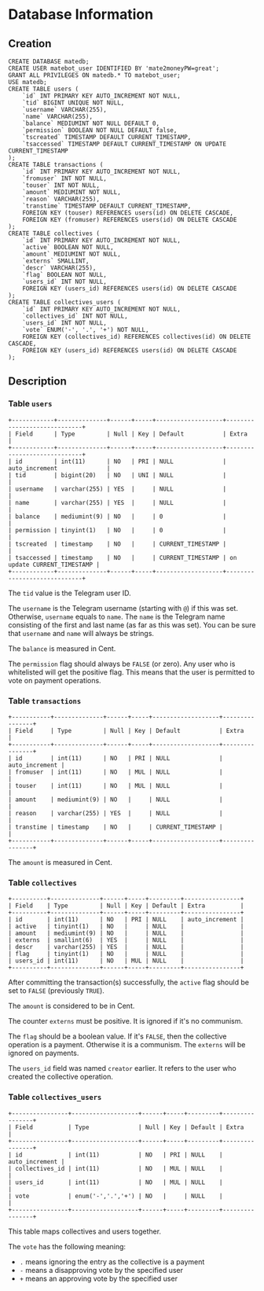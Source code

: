 # Database Information

## Creation

	CREATE DATABASE matedb;
	CREATE USER matebot_user IDENTIFIED BY 'mate2moneyPW=great';
	GRANT ALL PRIVILEGES ON matedb.* TO matebot_user;
	USE matedb;
	CREATE TABLE users (
		`id` INT PRIMARY KEY AUTO_INCREMENT NOT NULL,
		`tid` BIGINT UNIQUE NOT NULL,
		`username` VARCHAR(255),
		`name` VARCHAR(255),
		`balance` MEDIUMINT NOT NULL DEFAULT 0,
		`permission` BOOLEAN NOT NULL DEFAULT false,
		`tscreated` TIMESTAMP DEFAULT CURRENT_TIMESTAMP,
		`tsaccessed` TIMESTAMP DEFAULT CURRENT_TIMESTAMP ON UPDATE CURRENT_TIMESTAMP
	);
	CREATE TABLE transactions (
		`id` INT PRIMARY KEY AUTO_INCREMENT NOT NULL,
		`fromuser` INT NOT NULL,
		`touser` INT NOT NULL,
		`amount` MEDIUMINT NOT NULL,
		`reason` VARCHAR(255),
		`transtime` TIMESTAMP DEFAULT CURRENT_TIMESTAMP,
		FOREIGN KEY (touser) REFERENCES users(id) ON DELETE CASCADE,
		FOREIGN KEY (fromuser) REFERENCES users(id) ON DELETE CASCADE
	);
	CREATE TABLE collectives (
		`id` INT PRIMARY KEY AUTO_INCREMENT NOT NULL,
		`active` BOOLEAN NOT NULL,
		`amount` MEDIUMINT NOT NULL,
		`externs` SMALLINT,
		`descr` VARCHAR(255),
		`flag` BOOLEAN NOT NULL,
		`users_id` INT NOT NULL,
		FOREIGN KEY (users_id) REFERENCES users(id) ON DELETE CASCADE
	);
	CREATE TABLE collectives_users (
		`id` INT PRIMARY KEY AUTO_INCREMENT NOT NULL,
		`collectives_id` INT NOT NULL,
		`users_id` INT NOT NULL,
		`vote` ENUM('-', '.', '+') NOT NULL,
		FOREIGN KEY (collectives_id) REFERENCES collectives(id) ON DELETE CASCADE,
		FOREIGN KEY (users_id) REFERENCES users(id) ON DELETE CASCADE
	);

## Description

### Table `users`

	+------------+--------------+------+-----+-------------------+-----------------------------+
	| Field      | Type         | Null | Key | Default           | Extra                       |
	+------------+--------------+------+-----+-------------------+-----------------------------+
	| id         | int(11)      | NO   | PRI | NULL              | auto_increment              |
	| tid        | bigint(20)   | NO   | UNI | NULL              |                             |
	| username   | varchar(255) | YES  |     | NULL              |                             |
	| name       | varchar(255) | YES  |     | NULL              |                             |
	| balance    | mediumint(9) | NO   |     | 0                 |                             |
	| permission | tinyint(1)   | NO   |     | 0                 |                             |
	| tscreated  | timestamp    | NO   |     | CURRENT_TIMESTAMP |                             |
	| tsaccessed | timestamp    | NO   |     | CURRENT_TIMESTAMP | on update CURRENT_TIMESTAMP |
	+------------+--------------+------+-----+-------------------+-----------------------------+

The `tid` value is the Telegram user ID.

The `username` is the Telegram username (starting with `@`)
if this was set. Otherwise, `username` equals to `name`.
The `name` is the Telegram name consisting of the first and
last name (as far as this was set). You can be sure that
`username` and `name` will always be strings.

The `balance` is measured in Cent.

The `permission` flag should always be `FALSE` (or zero).
Any user who is whitelisted will get the positive flag.
This means that the user is permitted to vote on payment operations.

### Table `transactions`

	+-----------+--------------+------+-----+-------------------+----------------+
	| Field     | Type         | Null | Key | Default           | Extra          |
	+-----------+--------------+------+-----+-------------------+----------------+
	| id        | int(11)      | NO   | PRI | NULL              | auto_increment |
	| fromuser  | int(11)      | NO   | MUL | NULL              |                |
	| touser    | int(11)      | NO   | MUL | NULL              |                |
	| amount    | mediumint(9) | NO   |     | NULL              |                |
	| reason    | varchar(255) | YES  |     | NULL              |                |
	| transtime | timestamp    | NO   |     | CURRENT_TIMESTAMP |                |
	+-----------+--------------+------+-----+-------------------+----------------+

The `amount` is measured in Cent.

### Table `collectives`

	+----------+--------------+------+-----+---------+----------------+
	| Field    | Type         | Null | Key | Default | Extra          |
	+----------+--------------+------+-----+---------+----------------+
	| id       | int(11)      | NO   | PRI | NULL    | auto_increment |
	| active   | tinyint(1)   | NO   |     | NULL    |                |
	| amount   | mediumint(9) | NO   |     | NULL    |                |
	| externs  | smallint(6)  | YES  |     | NULL    |                |
	| descr    | varchar(255) | YES  |     | NULL    |                |
	| flag     | tinyint(1)   | NO   |     | NULL    |                |
	| users_id | int(11)      | NO   | MUL | NULL    |                |
	+----------+--------------+------+-----+---------+----------------+

After committing the transaction(s) successfully,
the `active` flag should be set to `FALSE` (previously `TRUE`).

The `amount` is considered to be in Cent.

The counter `externs` must be positive. It is ignored if it's no communism.

The `flag` should be a boolean value. If it's `FALSE`,
then the collective operation is a payment.
Otherwise it is a communism.
The `externs` will be ignored on payments.

The `users_id` field was named `creator` earlier.
It refers to the user who created the collective operation.

### Table `collectives_users`

	+----------------+-------------------+------+-----+---------+----------------+
	| Field          | Type              | Null | Key | Default | Extra          |
	+----------------+-------------------+------+-----+---------+----------------+
	| id             | int(11)           | NO   | PRI | NULL    | auto_increment |
	| collectives_id | int(11)           | NO   | MUL | NULL    |                |
	| users_id       | int(11)           | NO   | MUL | NULL    |                |
	| vote           | enum('-','.','+') | NO   |     | NULL    |                |
	+----------------+-------------------+------+-----+---------+----------------+

This table maps collectives and users together.

The `vote` has the following meaning:
 - `.` means ignoring the entry as the collective is a payment
 - `-` means a disapproving vote by the specified user
 - `+` means an approving vote by the specified user
